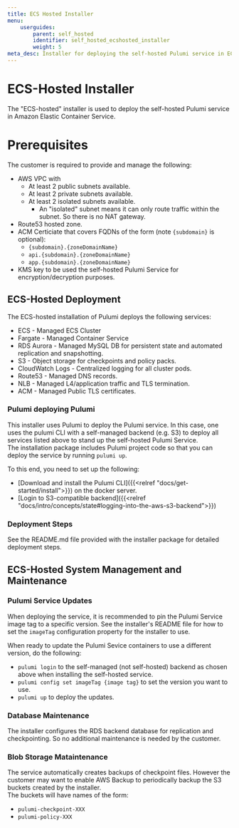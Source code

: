 ```yaml
---
title: ECS Hosted Installer
menu:
    userguides:
        parent: self_hosted
        identifier: self_hosted_ecshosted_installer
        weight: 5
meta_desc: Installer for deploying the self-hosted Pulumi service in ECS.
---
```


# ECS-Hosted Installer

The "ECS-hosted" installer is used to deploy the self-hosted Pulumi service in Amazon Elastic Container Service.  

# Prerequisites

The customer is required to provide and manage the following:

* AWS VPC with
  * At least 2 public subnets available.
  * At least 2 private subnets available.
  * At least 2 isolated subnets available.
    * An "isolated" subnet means it can only route traffic within the subnet. So there is no NAT gateway.
* Route53 hosted zone.
* ACM Certiciate that covers FQDNs of the form (note `{subdomain}` is optional):
  * `{subdomain}.{zoneDomainName}` 
  * `api.{subdomain}.{zoneDomainName}` 
  * `app.{subdomain}.{zoneDomainName}` 
* KMS key to be used the self-hosted Pulumi Service for encryption/decryption purposes.

## ECS-Hosted Deployment

The ECS-hosted installation of Pulumi deploys the following services:

* ECS - Managed ECS Cluster
* Fargate - Managed Container Service
* RDS Aurora - Managed MySQL DB for persistent state and automated replication and snapshotting.
* S3 - Object storage for checkpoints and policy packs.
* CloudWatch Logs - Centralized logging for all cluster pods.
* Route53 - Managed DNS records.
* NLB - Managed L4/application traffic and TLS termination.
* ACM - Managed Public TLS certificates.

### Pulumi deploying Pulumi

This installer uses Pulumi to deploy the Pulumi service. 
In this case, one uses the pulumi CLI with a self-managed backend (e.g. S3) to deploy all services listed above to stand up the self-hosted Pulumi Service.  
The installation package includes Pulumi project code so that you can deploy the service by running `pulumi up`. 

To this end, you need to set up the following:
* [Download and install the Pulumi CLI]({{<relref "docs/get-started/install">}}) on the docker server. 
* [Login to S3-compatible backend]({{<relref "docs/intro/concepts/state#logging-into-the-aws-s3-backend">}})

### Deployment Steps

See the README.md file provided with the installer package for detailed deployment steps.

## ECS-Hosted System Management and Maintenance

### Pulumi Service Updates

When deploying the service, it is recommended to pin the Pulumi Service image tag to a specific version. See the installer's README file for how to set the `imageTag` configuration property for the installer to use.

When ready to update the Pulumi Sevice containers to use a different version, do the following:
* `pulumi login` to the self-managed (not self-hosted) backend as chosen above when installing the self-hosted service.
* `pulumi config set imageTag {image tag}` to set the version you want to use.
* `pulumi up` to deploy the updates. 

### Database Maintenance

The installer configures the RDS backend database for replication and checkpointing. So no additional maintenance is needed by the customer.

### Blob Storage Mataintenance

The service automatically creates backups of checkpoint files. However the customer may want to enable AWS Backup to periodically backup the S3 buckets created by the installer.  
The buckets will have names of the form:
* `pulumi-checkpoint-XXX`
* `pulumi-policy-XXX`